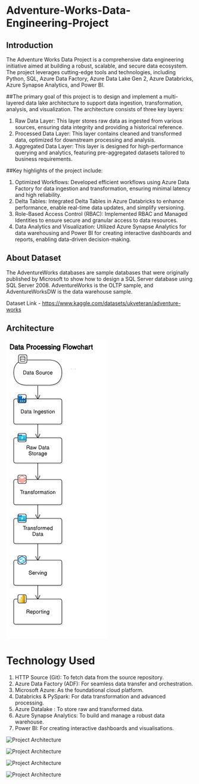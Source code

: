 # Adventure-Works-Data-Engineering-Project

## Introduction 
The Adventure Works Data Project is a comprehensive data engineering initiative aimed at building a robust, scalable, and secure data ecosystem. The project leverages cutting-edge tools and technologies, including Python, SQL, Azure Data Factory, Azure Data Lake Gen 2, Azure Databricks, Azure Synapse Analytics, and Power BI.

##The primary goal of this project is to design and implement a multi-layered data lake architecture to support data ingestion, transformation, analysis, and visualization. The architecture consists of three key layers:

1. Raw Data Layer: This layer stores raw data as ingested from various sources, ensuring data integrity and providing a historical reference.
2. Processed Data Layer: This layer contains cleaned and transformed data, optimized for downstream processing and analysis.
3. Aggregated Data Layer: This layer is designed for high-performance querying and analytics, featuring pre-aggregated datasets tailored to business requirements.

##Key highlights of the project include:
1. Optimized Workflows: Developed efficient workflows using Azure Data Factory for data ingestion and transformation, ensuring minimal latency and high reliability.
2. Delta Tables: Integrated Delta Tables in Azure Databricks to enhance performance, enable real-time data updates, and simplify versioning.
3. Role-Based Access Control (RBAC): Implemented RBAC and Managed Identities to ensure secure and granular access to data resources.
4. Data Analytics and Visualization: Utilized Azure Synapse Analytics for data warehousing and Power BI for creating interactive dashboards and reports, enabling data-driven decision-making.

## About Dataset

The AdventureWorks databases are sample databases that were originally published by Microsoft to show how to design a SQL Server database using SQL Server 2008. AdventureWorks is the OLTP sample, and AdventureWorksDW is the data warehouse sample.

Dataset Link - https://www.kaggle.com/datasets/ukveteran/adventure-works

## Architecture
![Project Architecture](Architecture.png)

# Technology Used
1. HTTP Source (Git): To fetch data from the source repository.
2. Azure Data Factory (ADF): For seamless data transfer and orchestration.
3. Microsoft Azure: As the foundational cloud platform.
4. Databricks & PySpark: For data transformation and advanced processing.
5. Azure Datalake : To store raw and transformed data.
6. Azure Synapse Analytics: To build and manage a robust data warehouse.
7. Power BI: For creating interactive dashboards and visualisations.

![Project Architecture](transformed_data.png)

![Project Architecture](data_factory.png)

![Project Architecture](databricks.png)

![Project Architecture](azure_synapse.png)

